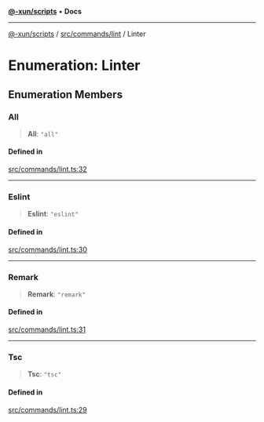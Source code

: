 [**@-xun/scripts**](../../../../README.md) • **Docs**

***

[@-xun/scripts](../../../../README.md) / [src/commands/lint](../README.md) / Linter

# Enumeration: Linter

## Enumeration Members

### All

> **All**: `"all"`

#### Defined in

[src/commands/lint.ts:32](https://github.com/Xunnamius/xscripts/blob/fc291d92ca0fdd07ba7e5cb19471e1a974cabac7/src/commands/lint.ts#L32)

***

### Eslint

> **Eslint**: `"eslint"`

#### Defined in

[src/commands/lint.ts:30](https://github.com/Xunnamius/xscripts/blob/fc291d92ca0fdd07ba7e5cb19471e1a974cabac7/src/commands/lint.ts#L30)

***

### Remark

> **Remark**: `"remark"`

#### Defined in

[src/commands/lint.ts:31](https://github.com/Xunnamius/xscripts/blob/fc291d92ca0fdd07ba7e5cb19471e1a974cabac7/src/commands/lint.ts#L31)

***

### Tsc

> **Tsc**: `"tsc"`

#### Defined in

[src/commands/lint.ts:29](https://github.com/Xunnamius/xscripts/blob/fc291d92ca0fdd07ba7e5cb19471e1a974cabac7/src/commands/lint.ts#L29)
